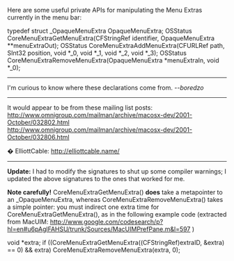 Here are some useful private APIs for manipulating the Menu Extras currently in the menu bar:
    
typedef struct _OpaqueMenuExtra OpaqueMenuExtra;
OSStatus CoreMenuExtraGetMenuExtra(CFStringRef identifier, OpaqueMenuExtra **menuExtraOut);
OSStatus CoreMenuExtraAddMenuExtra(CFURLRef path, SInt32 position, void *_0, void *_1, void *_2, void *_3);
OSStatus CoreMenuExtraRemoveMenuExtra(OpaqueMenuExtra *menuExtraIn, void *_0);


----

I'm curious to know where these declarations come from. *--boredzo*

----

It would appear to be from these mailing list posts:
http://www.omnigroup.com/mailman/archive/macosx-dev/2001-October/032802.html
http://www.omnigroup.com/mailman/archive/macosx-dev/2001-October/032806.html

� ElliottCable: http://elliottcable.name/

----

**Update:** I had to modify the signatures to shut up some compiler warnings; I updated the above signatures to the ones that worked for me.

**Note carefully!**     CoreMenuExtraGetMenuExtra() **does** take a metapointer to an     _OpaqueMenuExtra, whereas     CoreMenuExtraRemoveMenuExtra() takes a simple pointer: you must indirect one extra time for     CoreMenuExtraGetMenuExtra(), as in the following example code (extracted from MacUIM: http://www.google.com/codesearch/p?hl=en#u6pAglFAHSU/trunk/Sources/MacUIMPrefPane.m&l=597 )

    
void *extra; if ((CoreMenuExtraGetMenuExtra((CFStringRef)extraID, &extra) == 0) && extra)
                  CoreMenuExtraRemoveMenuExtra(extra, 0);
